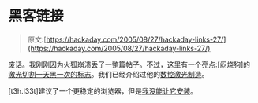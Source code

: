 # 黑客链接

> 原文:[https://hackaday.com/2005/08/27/hackaday-links-27/](https://hackaday.com/2005/08/27/hackaday-links-27/)

废话。我刚刚因为火狐崩溃丢了一整篇帖子。不过，这里有一个亮点:[闷烧狗]的[激光切割一天黑一次的标志](http://nilno.com/laser_dir/uploaded_images/hackthing-788579.JPG)。我们已经介绍过他的[数控激光制造](http://www.hackaday.com/entry/1234000087037793/)。

[t3h.l33t]建议了一个更稳定的浏览器，但是[我没能让它安装](http://www.weblogsinc.com/common/images/0534319229707398.JPG)。